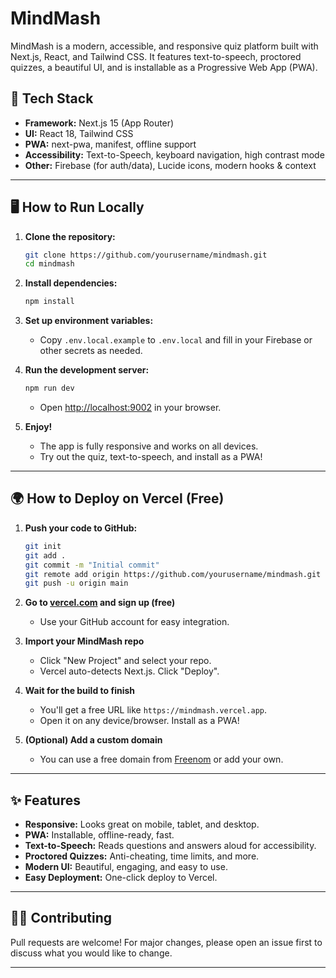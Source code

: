 # MindMash

MindMash is a modern, accessible, and responsive quiz platform built with Next.js, React, and Tailwind CSS. It features text-to-speech, proctored quizzes, a beautiful UI, and is installable as a Progressive Web App (PWA).

## 🚀 Tech Stack
- **Framework:** Next.js 15 (App Router)
- **UI:** React 18, Tailwind CSS
- **PWA:** next-pwa, manifest, offline support
- **Accessibility:** Text-to-Speech, keyboard navigation, high contrast mode
- **Other:** Firebase (for auth/data), Lucide icons, modern hooks & context

---

## 🖥️ How to Run Locally

1. **Clone the repository:**
   ```sh
   git clone https://github.com/yourusername/mindmash.git
   cd mindmash
   ```

2. **Install dependencies:**
   ```sh
   npm install
   ```

3. **Set up environment variables:**
   - Copy `.env.local.example` to `.env.local` and fill in your Firebase or other secrets as needed.

4. **Run the development server:**
   ```sh
   npm run dev
   ```
   - Open [http://localhost:9002](http://localhost:9002) in your browser.

5. **Enjoy!**
   - The app is fully responsive and works on all devices.
   - Try out the quiz, text-to-speech, and install as a PWA!

---

## 🌍 How to Deploy on Vercel (Free)

1. **Push your code to GitHub:**
   ```sh
   git init
   git add .
   git commit -m "Initial commit"
   git remote add origin https://github.com/yourusername/mindmash.git
   git push -u origin main
   ```

2. **Go to [vercel.com](https://vercel.com/) and sign up (free)**
   - Use your GitHub account for easy integration.

3. **Import your MindMash repo**
   - Click "New Project" and select your repo.
   - Vercel auto-detects Next.js. Click "Deploy".

4. **Wait for the build to finish**
   - You'll get a free URL like `https://mindmash.vercel.app`.
   - Open it on any device/browser. Install as a PWA!

5. **(Optional) Add a custom domain**
   - You can use a free domain from [Freenom](https://www.freenom.com/) or add your own.

---

## ✨ Features
- **Responsive:** Looks great on mobile, tablet, and desktop.
- **PWA:** Installable, offline-ready, fast.
- **Text-to-Speech:** Reads questions and answers aloud for accessibility.
- **Proctored Quizzes:** Anti-cheating, time limits, and more.
- **Modern UI:** Beautiful, engaging, and easy to use.
- **Easy Deployment:** One-click deploy to Vercel.

---

## 🧑‍💻 Contributing
Pull requests are welcome! For major changes, please open an issue first to discuss what you would like to change.

---
